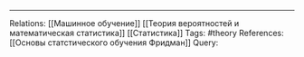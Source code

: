 
___
Relations: [[Машинное обучение]] [[Теория вероятностей и математическая статистика]] [[Статистика]] 
Tags: #theory 
References: [[Основы статстического обучения Фридман]] 
Query: 